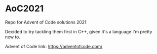 # AoC2021

Repo for Advent of Code solutions 2021

Decided to try tackling them first in C++, given it's a language I'm pretty new to.

Advent of Code link: https://adventofcode.com/

